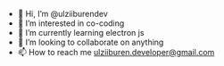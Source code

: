 - 👋 Hi, I’m @ulziiburendev
- 👀 I’m interested in co-coding
- 🌱 I’m currently learning electron js
- 💞️ I’m looking to collaborate on anything
- 📫 How to reach me ulziiburen.developer@gmail.com

<!---
ulziiburendev/ulziiburendev is a ✨ special ✨ repository because its `README.md` (this file) appears on your GitHub profile.
You can click the Preview link to take a look at your changes.
--->
